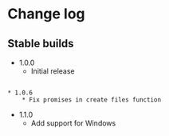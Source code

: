 # Change log

## Stable builds

- 1.0.0
  - Initial release

```

* 1.0.6
    * Fix promises in create files function
```

- 1.1.0
  - Add support for Windows

```

```
